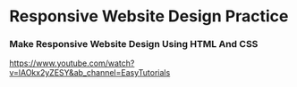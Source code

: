 # Responsive Website Design Practice
### Make Responsive Website Design Using HTML And CSS
 https://www.youtube.com/watch?v=lAOkx2yZESY&ab_channel=EasyTutorials
